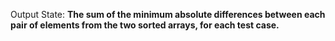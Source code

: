 Output State: **The sum of the minimum absolute differences between each pair of elements from the two sorted arrays, for each test case.**